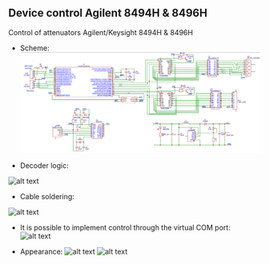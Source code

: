 ## Device control Agilent 8494H & 8496H
Control of attenuators Agilent/Keysight 8494H &amp; 8496H

+ Scheme:
![alt text](https://github.com/itllab/device-control-agilent-8494H-8496H/blob/main/img/1.1.png)

+ Decoder logic:

![alt text](https://github.com/itllab/Raspberry-Pi-Pico-8494H-8496H/blob/main/img/2.1.png)

+ Cable soldering:

![alt text](https://github.com/itllab/Raspberry-Pi-Pico-8494H-8496H/blob/main/img/3.1.png)

+ It is possible to implement control through the virtual COM port:
![alt text](https://github.com/itllab/Raspberry-Pi-Pico-8494H-8496H/blob/main/img/4.1.png)

+ Appearance:
![alt text](https://github.com/itllab/Raspberry-Pi-Pico-8494H-8496H/blob/main/img/1.3.jpg)
![alt text](https://github.com/itllab/Raspberry-Pi-Pico-8494H-8496H/blob/main/img/5.2.jpg)

